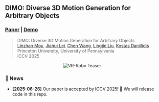 ## DIMO: Diverse 3D Motion Generation for Arbitrary Objects

### [Paper](https://drive.google.com/file/d/1OLg6frLoSHVi1b9vrG6azwlVSc3UngYE/view) | [Demo](https://youtu.be/CY2jTIpEN-I)

> DIMO: Diverse 3D Motion Generation for Arbitrary Objects \
> [Linzhan Mou](https://linzhanm.github.io/), [Jiahui Lei](https://www.cis.upenn.edu/~leijh/), [Chen Wang](https://cwchenwang.github.io/), [Lingjie Liu](https://lingjie0206.github.io/), [Kostas Daniilidis](https://www.cis.upenn.edu/~kostas/) \
> Princeton University, University of Pennsylvania \
> ICCV 2025 

<div align="center">
    <img src="assets/teaser.png" alt="VR-Robo Teaser" style="max-width: 100%;" />
</div>

### 📜 News

- **[2025-06-26]** Our paper is accepted by ICCV 2025! 🎉 We will release code in this repo.

